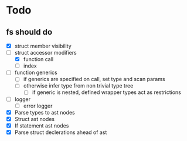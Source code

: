 # Todo

## fs should do

- [x] struct member visibility
- [ ] struct accessor modifiers
  - [x] function call
  - [ ] index
- [ ] function generics
  - [ ] if generics are specified on call, set type and scan params
  - [ ] otherwise infer type from non trivial type tree
    - [ ] if generic is nested, defined wrapper types act as restrictions
- [ ] logger
  - [ ] error logger
- [x] Parse types to ast nodes
- [x] Struct ast nodes
- [x] If statement ast nodes
- [x] Parse struct declerations ahead of ast
